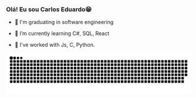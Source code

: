 ### Olá! Eu sou Carlos Eduardo😁

- 📖 I'm graduating in software engineering

- 🌱 I’m currently learning C#, SQL, React
  
- 🌿 I've worked with Js, C, Python.


![snake animation](https://github.com/CarlosEdu141/CarlosEdu141/blob/output/github-contribution-grid-snake-dark.svg)
